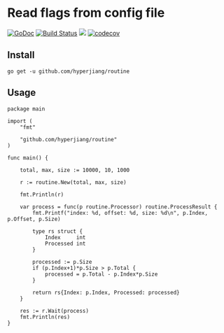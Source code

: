 # Read flags from config file

[![GoDoc](https://godoc.org/github.com/hyperjiang/routine?status.svg)](https://godoc.org/github.com/hyperjiang/routine)
[![Build Status](https://travis-ci.org/hyperjiang/routine.svg?branch=master)](https://travis-ci.org/hyperjiang/routine)
[![](https://goreportcard.com/badge/github.com/hyperjiang/routine)](https://goreportcard.com/report/github.com/hyperjiang/routine)
[![codecov](https://codecov.io/gh/hyperjiang/routine/branch/master/graph/badge.svg)](https://codecov.io/gh/hyperjiang/routine)


## Install

```
go get -u github.com/hyperjiang/routine
```

## Usage

```
package main

import (
	"fmt"

	"github.com/hyperjiang/routine"
)

func main() {

	total, max, size := 10000, 10, 1000

	r := routine.New(total, max, size)

	fmt.Println(r)

	var process = func(p routine.Processor) routine.ProcessResult {
		fmt.Printf("index: %d, offset: %d, size: %d\n", p.Index, p.Offset, p.Size)

		type rs struct {
			Index     int
			Processed int
		}

		processed := p.Size
		if (p.Index+1)*p.Size > p.Total {
			processed = p.Total - p.Index*p.Size
		}

		return rs{Index: p.Index, Processed: processed}
	}

	res := r.Wait(process)
	fmt.Println(res)
}
```
